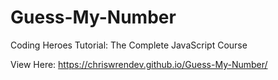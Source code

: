 # Guess-My-Number
Coding Heroes Tutorial: The Complete JavaScript Course

View Here: https://chriswrendev.github.io/Guess-My-Number/

